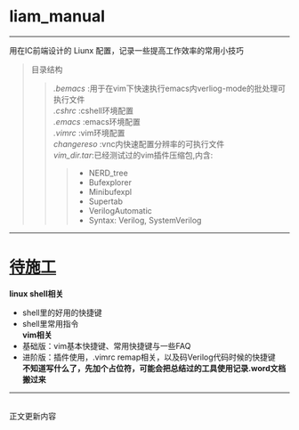 # liam_manual  
- - -
用在IC前端设计的 Liunx 配置，记录一些提高工作效率的常用小技巧  
> 目录结构  
>>*.bemacs*    :用于在vim下快速执行emacs内verliog-mode的批处理可执行文件  
>>*.cshrc*     :cshell环境配置  
>>*.emacs*     :emacs环境配置  
>>*.vimrc*     :vim环境配置  
>>*changereso* :vnc内快速配置分辨率的可执行文件  
>>*vim_dir.tar*:已经测试过的vim插件压缩包,内含:  
>>> * NERD_tree  
>>> * Bufexplorer  
>>> * Minibufexpl  
>>> * Supertab  
>>> * VerilogAutomatic  
>>> * Syntax: Verilog, SystemVerilog  
---
# <u>待施工</u>  
__linux shell相关__
* shell里的好用的快捷键  
* shell里常用指令  
__vim相关__
* 基础版：vim基本快捷键、常用快捷键与一些FAQ  
* 进阶版：插件使用，.vimrc remap相关，以及码Verilog代码时候的快捷键  
__不知道写什么了，先加个占位符，可能会把总结过的工具使用记录.word文档搬过来__
- - -
<br>正文更新内容<br>  
